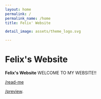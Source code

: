 ```yaml
---
layout: home
permalink: /
permalink_name: /home
title: Felix' Website

detail_image: assets/theme_logo.svg

---
```


# Felix's Website

**Felix's Website** WELCOME TO MY WEBSITE!! 

[/read-me](read-me)

[/preview](preview).
